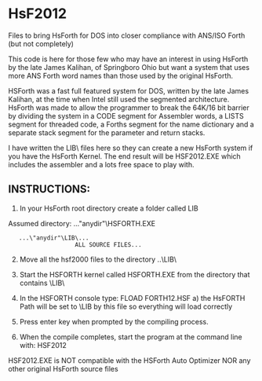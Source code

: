 # HsF2012
Files to bring HsForth for DOS into closer compliance with ANS/ISO Forth (but not completely)

This code is here for those few who may have an interest in using HsForth by the late James Kalihan, of Springboro Ohio
but want a system that uses more ANS Forth word names than those used by the original HsForth.

HSForth was a fast full featured system for DOS, written by the late James Kalihan, at the time when Intel still used the segmented architecture. HsForth was made to allow the programmer to break the 64K/16 bit barrier by dividing the system in a CODE segment for Assembler words, a LISTS segment for threaded code, a Forths segment for the name dictionary and a separate stack segment for the parameter and return stacks.

I have written the LIB\ files here so they can create a new HsForth system if you have the HsForth Kernel.
The end result will be HSF2012.EXE which includes the assembler and a lots free space to play with.

INSTRUCTIONS:
------------

1. In your HsForth root directory create a folder called LIB

Assumed directory:
       ...\"anydir"\HSFORTH.EXE

       ...\"anydir"\LIB\...
                       ALL SOURCE FILES...


2. Move all the hsf2000 files to the directory ..\LIB\

3. Start the HSFORTH kernel called HSFORTH.EXE from the directory that contains \LIB\

4. In the HSFORTH console type:  FLOAD FORTH12.HSF
   a) the HsFORTH Path will be set to \LIB by this file so everything will load correctly

5. Press enter key when prompted by the compiling process.

6. When the compile completes, start the program at the command line with:   HSF2012 <enter>


HSF2012.EXE is NOT compatible with the HSForth Auto Optimizer NOR any other original HsForth source files
